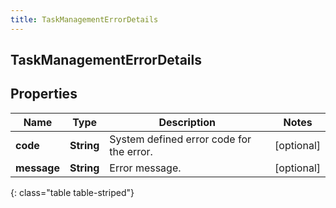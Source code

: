 ```yaml
---
title: TaskManagementErrorDetails
---
```

## TaskManagementErrorDetails

## Properties

|Name | Type | Description | Notes|
|------------ | ------------- | ------------- | -------------|
| **code** | **String** | System defined error code for the error. | [optional] |
| **message** | **String** | Error message. | [optional] |
{: class="table table-striped"}



